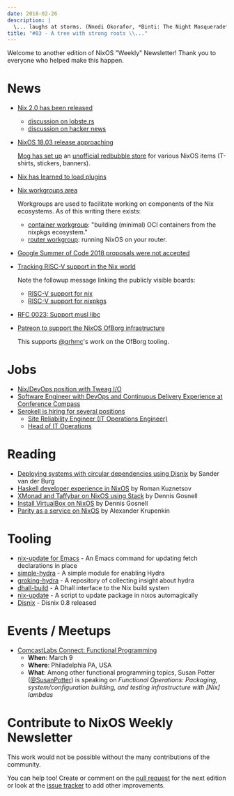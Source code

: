 ```yaml
---
date: 2018-02-26
description: |
  \... laughs at storms. (Nnedi Okorafor, *Binti: The Night Masquerade*)
title: "#03 - A tree with strong roots \\..."
---
```


Welcome to another edition of NixOS \"Weekly\" Newsletter! Thank you to
everyone who helped make this happen.

# News

- [Nix 2.0 has been
  released](https://nixos.org/nix/manual/#sec-relnotes)
  - [discussion on
    lobste.rs](https://lobste.rs/s/nodrls/nix_2_0_released)
  - [discussion on hacker
    news](https://news.ycombinator.com/item?id=16442893)

- [NixOS 18.03 release
  approaching](https://groups.google.com/forum/#!msg/nix-devel/9sps8NLdwIY/etmZL4J6AAAJ)

  [Mog has set
  up](https://groups.google.com/d/msg/nix-devel/gj04aGKQL6w/NNL8SZy1AAAJ)
  an [unofficial redbubble
  store](https://www.redbubble.com/people/mogorman/portfolio) for
  various NixOS items (T-shirts, stickers, banners).

- [Nix has learned to load
  plugins](https://github.com/NixOS/nix/pull/1854)

- [Nix workgroups area](https://wiki.nixos.org/wiki/Workgroup)

  Workgroups are used to facilitate working on components of the Nix
  ecosystems. As of this writing there exists:
  - [container
    workgroup](https://wiki.nixos.org/wiki/Workgroup:Container):
    \"building (minimal) OCI containers from the nixpkgs
    ecosystem.\"
  - [router workgroup](https://wiki.nixos.org/wiki/Workgroup:Router):
    running NixOS on your router.

- [Google Summer of Code 2018 proposals were not
  accepted](https://groups.google.com/forum/#!msg/nix-devel/Kz0kZG8zobc/Mqt-MNJbBAAJ)

- [Tracking RISC-V support in the Nix
  world](https://twitter.com/shlevy/status/965019194759761920)

  Note the followup message linking the publicly visible boards:
  - [RISC-V support for
    nix](https://github.com/NixOS/nix/projects/1)
  - [RISC-V support for
    nixpkgs](https://github.com/NixOS/nixpkgs/projects/15)

- [RFC 0023: Support musl libc](https://github.com/NixOS/rfcs/pull/23)

- [Patreon to support the NixOS OfBorg
  infrastructure](https://www.patreon.com/ofborg/overview)

  This supports
  [\@grhmc](https://twitter.com/grhmc/status/967531653387169792)\'s
  work on the OfBorg tooling.

# Jobs

- [Nix/DevOps position with Tweag
  I/O](https://groups.google.com/forum/#!topic/nix-devel/YvaXKCAInZ0)
- [Software Engineer with DevOps and Continuous Delivery Experience at
  Conference
  Compass](https://groups.google.com/forum/#!topic/nix-devel/o0iCtlVVZZ0)
- [Serokell is hiring for several
  positions](https://gist.github.com/NaeosPsy/155f76a25e0c93eb067a0f4d86dd8cfc)
  - [Site Reliability Engineer (IT Operations
    Engineer)](https://gist.github.com/NaeosPsy/155f76a25e0c93eb067a0f4d86dd8cfc#site-reliability-engineer-it-operations-engineer)
  - [Head of IT
    Operations](https://gist.github.com/NaeosPsy/155f76a25e0c93eb067a0f4d86dd8cfc#head-of-it-operations)

# Reading

- [Deploying systems with circular dependencies using
  Disnix](http://sandervanderburg.blogspot.com/2018/02/deploying-systems-with-circular.html)
  by Sander van der Burg
- [Haskell developer experience in
  NixOS](http://www.kuznero.com/posts/nixos/haskell-devexp-in-nixos.html)
  by Roman Kuznetsov
- [XMonad and Taffybar on NixOS using
  Stack](https://functor.tokyo/blog/2018-02-16-setup-xmonad-on-nixos)
  by Dennis Gosnell
- [Install VirtualBox on
  NixOS](https://functor.tokyo/blog/2018-02-24-virtualbox-on-nixos) by
  Dennis Gosnell
- [Parity as a service on
  NixOS](https://blog.aira.life/parity-as-a-service-on-nixos-3c0236ffe0a7)
  by Alexander Krupenkin

# Tooling

- [nix-update for Emacs](https://github.com/jwiegley/nix-update-el) -
  An Emacs command for updating fetch declarations in place
- [simple-hydra](https://github.com/ElvishJerricco/simple-hydra) - A
  simple module for enabling Hydra
- [groking-hydra](https://github.com/gilligan/groking-hydra) - A
  repository of collecting insight about hydra
- [dhall-build](https://github.com/ocharles/dhall-build) - A Dhall
  interface to the Nix build system
- [nix-update](https://github.com/ryantm/nix-update) - A script to
  update package in nixos automagically
- [Disnix](http://nixos.org/disnix) - Disnix 0.8 released

# Events / Meetups

- [ComcastLabs Connect: Functional
  Programming](https://comcastlabsconnectfp.comcast.com/)
  - **When**: March 9
  - **Where**: Philadelphia PA, USA
  - **What**: Among other functional programming topics, Susan
    Potter
    ([\@SusanPotter](https://twitter.com/SusanPotter/status/964915725700825088))
    is speaking on _Functional Operations: Packaging,
    system/configuration building, and testing infrastructure with
    \[Nix\] lambdas_

# Contribute to NixOS Weekly Newsletter

This work would not be possible without the many contributions of the
community.

You can help too! Create or comment on the [pull
request](https://github.com/NixOS/nixos-weekly/pulls) for the next
edition or look at the [issue
tracker](https://github.com/NixOS/nixos-weekly/issues) to add other
improvements.
